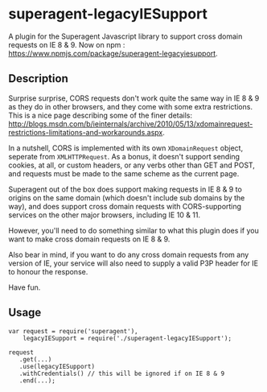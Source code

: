 # superagent-legacyIESupport

A plugin for the Superagent Javascript library to support cross domain requests on IE 8 &amp; 9.  Now on npm : https://www.npmjs.com/package/superagent-legacyiesupport.

## Description

Surprise surprise, CORS requests don't work quite the same way in IE 8 & 9 as they do in other browsers, and they come with some extra restrictions.  This is a nice page describing some of the finer details: http://blogs.msdn.com/b/ieinternals/archive/2010/05/13/xdomainrequest-restrictions-limitations-and-workarounds.aspx.

In a nutshell, CORS is implemented with its own `XDomainRequest` object, seperate from `XMLHTTPRequest`.  As a bonus, it doesn't support sending cookies, at all, or custom headers, or any verbs other than GET and POST, and requests must be made to the same scheme as the current page.

Superagent out of the box does support making requests in IE 8 & 9 to origins on the same domain (which doesn't include sub domains by the way), and does support cross domain requests with CORS-supporting services on the other major browsers, including IE 10 & 11.

However, you'll need to do something similar to what this plugin does if you want to make cross domain requests on IE 8 & 9.

Also bear in mind, if you want to do any cross domain requests from any version of IE, your service will also need to supply a valid P3P header for IE to honour the response.

Have fun.

## Usage
```
var request = require('superagent'),
    legacyIESupport = require('./superagent-legacyIESupport');

request
   .get(...)
   .use(legacyIESupport)
   .withCredentials() // this will be ignored if on IE 8 & 9
   .end(...);
```
